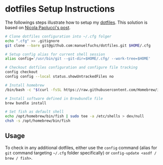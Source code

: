 # dotfiles Setup Instructions

The followings steps illustrate how to setup my [dotfiles](https://github.com/manuelfuchs/dotfiles). This solution is based on [Nicola Paolucci's post](https://www.atlassian.com/git/tutorials/dotfiles).

```zsh
# Clone dotfiles configuration into ~/.cfg folger
echo ".cfg" >> .gitignore
git clone --bare git@github.com:manuelfuchs/dotfiles.git $HOME/.cfg

# Setup config alias for current shell session
alias config='/usr/bin/git --git-dir=$HOME/.cfg/ --work-tree=$HOME'

# Checkout dotfiles configuration and configure file tracking
config checkout
config config --local status.showUntrackedFiles no

# Install homebrew
/bin/bash -c "$(curl -fsSL https://raw.githubusercontent.com/Homebrew/install/HEAD/install.sh)"

# Install software defined in Brewbundle file
brew bundle install

# Set fish as default shell
echo /opt/homebrew/bin/fish | sudo tee -a /etc/shells > dev/null
chsh -s /opt/homebrew/bin/fish
```

## Usage

To check in any additional dotfiles, either use the `config` command (alias for `git` command targeting `~/.cfg` folder specifically) or `config-update <asdf / brew / fish>`.
